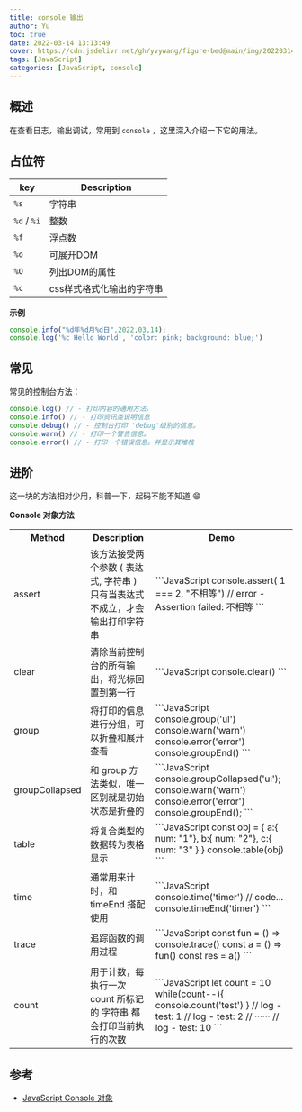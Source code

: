 ```yaml
---
title: console 输出
author: Yu
toc: true
date: 2022-03-14 13:13:49
cover: https://cdn.jsdelivr.net/gh/yvywang/figure-bed@main/img/202203141322495.png
tags: [JavaScript]
categories: [JavaScript, console]
---
```


## 概述

在查看日志，输出调试，常用到 `console` ，这里深入介绍一下它的用法。

<!-- more -->

## 占位符

| key         | Description               |
| ----------- | ------------------------- |
| `%s`        | 字符串                    |
| `%d` / `%i` | 整数                      |
| `%f`        | 浮点数                    |
| `%o`        | 可展开DOM                 |
| `%O`        | 列出DOM的属性             |
| `%c`        | css样式格式化输出的字符串 |

**示例**

```JavaScript
console.info("%d年%d月%d日",2022,03,14);
console.log('%c Hello World', 'color: pink; background: blue;')
```

## 常见

常见的控制台方法：

```JavaScript
console.log() // - 打印内容的通用方法。
console.info() // - 打印资讯类说明信息
console.debug() // - 控制台打印 'debug'级别的信息。
console.warn() // - 打印一个警告信息。
console.error() // - 打印一个错误信息。并显示其堆栈
```

## 进阶

这一块的方法相对少用，科普一下，起码不能不知道 😄

**Console 对象方法**

<table>
    <tr>
        <th>Method</th>
        <th>Description</th>
        <th>Demo</th>
    </tr>
    <tr>
        <td>assert</td>
        <td>该方法接受两个参数 ( 表达式, 字符串 ) 只有当表达式不成立，才会输出打印字符串</td>
        <td>
            ```JavaScript
                console.assert( 1 === 2, "不相等")
                // error - Assertion failed: 不相等
            ```
        </td>
    </tr>
    <tr>
        <td>clear</td>
        <td>清除当前控制台的所有输出，将光标回置到第一行</td>
        <td>
            ```JavaScript
                console.clear()
            ```
        </td>
    </tr>
    <tr>
        <td>group</td>
        <td>将打印的信息进行分组，可以折叠和展开查看</td>
        <td>
            ```JavaScript
                console.group('ul')
                    console.warn('warn')
                    console.error('error')
                console.groupEnd()
            ```
        </td>
    </tr>
    <tr>
        <td>groupCollapsed</td>
        <td>和 group 方法类似，唯一区别就是初始状态是折叠的</td>
        <td>
            ```JavaScript
                console.groupCollapsed('ul');
                    console.warn('warn')
                    console.error('error')
                console.groupEnd();
            ```
        </td>
    </tr>
    <tr>
        <td>table</td>
        <td>将复合类型的数据转为表格显示</td>
        <td>
            ```JavaScript
                const obj = {
                    a:{ num: "1"},
                    b:{ num: "2"},
                    c:{ num: "3" }
                }
                console.table(obj)
            ```
        </td>
    </tr>
    <tr>
        <td>time</td>
        <td>通常用来计时，和 timeEnd 搭配使用</td>
        <td>
            ```JavaScript
                console.time('timer')
                // code...
                console.timeEnd('timer')
            ```
        </td>
    </tr>
    <tr>
        <td>trace</td>
        <td>追踪函数的调用过程</td>
        <td>
            ```JavaScript
                const fun = () => console.trace()
                const a = () => fun()
                const res = a()
            ```
        </td>
    </tr>
    <tr>
        <td>count</td>
        <td>用于计数，每执行一次 count 所标记的 字符串 都会打印当前执行的次数</td>
        <td>
            ```JavaScript
                let count = 10
                while(count--){
                    console.count('test')
                }
                // log - test: 1
                // log - test: 2
                // ······
                // log - test: 10
            ```
        </td>
    </tr>
</table>


## 参考

* [JavaScript Console 对象](https://www.runoob.com/w3cnote/javascript-console-object.html)